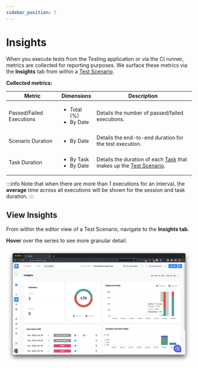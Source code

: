 ```yaml
---
sidebar_position: 7
---
```


# Insights

When you execute tests from the Testing application or via the CI runner, metrics are collected for reporting purposes. We surface these metrics via the **Insights** tab from within a [Test Scenario](building-tests/test-scenarios).

**Collected metrics:**

| Metric                   | Dimensions                                  | Description                                                                                                                  |
| ------------------------ | ------------------------------------------- | ---------------------------------------------------------------------------------------------------------------------------- |
| Passed/Failed Executions | <ul><li>Total (%)</li><li>By Date</li></ul> | Details the number of passed/failed executions.                                                                              |
| Scenario Duration        | <ul><li>By Date</li></ul>                   | Details the end-to-end duration for the test execution.                                                                      |
| Task Duration            | <ul><li>By Task</li><li>By Date</li></ul>   | Details the duration of each [Task](building-tests/tasks/) that makes up the [Test Scenario](building-tests/test-scenarios). |

:::info
Note that when there are more than 1 executions for an interval, the **average** time across all executions will be shown for the session and task duration.
:::

## View Insights

From within the editor view of a Test Scenario, navigate to the **Insights tab.**

**Hover** over the series to see more granular detail. &#x20;

![](<../assets/image (75).png>)
